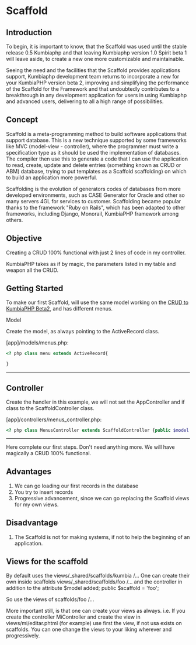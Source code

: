 # Scaffold

## Introduction

To begin, it is important to know, that the Scaffold was used until the stable release 0.5 Kumbiaphp and that leaving Kumbiaphp version 1.0 Spirit beta 1 will leave aside, to create a new one more customizable and maintainable.

Seeing the need and the facilities that the Scaffold provides applications support, Kumbiaphp development team returns to incorporate a new for your KumbiaPHP version beta 2, improving and simplifying the performance of the Scaffold for the Framework and that undoubtedly contributes to a breakthrough in any development application for users in using Kumbiaphp and advanced users, delivering to all a high range of possibilities.

## Concept

Scaffold is a meta-programming method to build software applications that support database. This is a new technique supported by some frameworks like MVC (model-view - controller), where the programmer must write a specification type as it should be used the implementation of databases. The compiler then use this to generate a code that I can use the application to read, create, update and delete entries (something known as CRUD or ABM) database, trying to put templates as a Scaffold scaffolding) on which to build an application more powerful.

Scaffolding is the evolution of generators codes of databases from more developed environments, such as CASE Generator for Oracle and other so many servers 4GL for services to customer. Scaffolding became popular thanks to the framework "Ruby on Rails", which has been adapted to other frameworks, including Django, Monorail, KumbiaPHP framework among others.

## Objective

Creating a CRUD 100% functional with just 2 lines of code in my controller.

KumbiaPHP takes as if by magic, the parameters listed in my table and weapon all the CRUD.

## Getting Started

To make our first Scaffold, will use the same model working on the [CRUD to KumbiaPHP Beta2](http://wiki.kumbiaphp.com/Beta2_CRUD_en_KumbiaPHP_Framework), and has different menus.

Model

Create the model, as always pointing to the ActiveRecord class.

[app]/models/menus.php:

```php
<? php class menu extends ActiveRecord{  

}

```

* * *

## Controller

Create the handler in this example, we will not set the AppController and if class to the ScaffoldController class.

[app]/controllers/menus_controller.php:

```php
<? php class MenusController extends ScaffoldController {public $model = 'menus';   }

```

* * *

Here complete our first steps. Don't need anything more. We will have magically a CRUD 100% functional.

## Advantages

1. We can go loading our first records in the database
2. You try to insert records
3. Progressive advancement, since we can go replacing the Scaffold views for my own views.

## Disadvantage

1. The Scaffold is not for making systems, if not to help the beginning of an application.

## Views for the scaffold

By default uses the views/_shared/scaffolds/kumbia /... One can create their own inside scaffolds views/_shared/scaffolds/foo /... and the controller in addition to the attribute $model added; public $scaffold = 'foo';

So use the views of scaffolds/foo /...

More important still, is that one can create your views as always. i.e. If you create the controller MiController and create the view in views/mi/editar.phtml (for example) use first the view, if not usa exists on scaffolds. You can one change the views to your liking wherever and progressively.